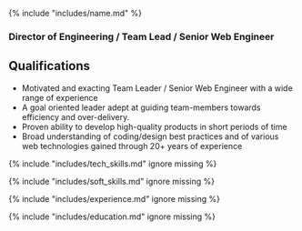 {% include "includes/name.md" %}
### Director of Engineering / Team Lead / Senior Web Engineer

## Qualifications

* Motivated and exacting Team Leader / Senior Web Engineer with a wide range of experience
* A goal oriented leader adept at guiding team-members towards efficiency and over-delivery.
* Proven ability to develop high-quality products in short periods of time
* Broad understanding of coding/design best practices and of various web technologies gained through 20+ years of experience


{% include "includes/tech_skills.md" ignore missing %}

  
{% include "includes/soft_skills.md" ignore missing %}

  
{% include "includes/experience.md" ignore missing %}


{% include "includes/education.md" ignore missing %}
